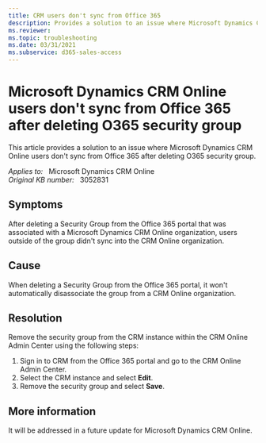 ```yaml
---
title: CRM users don't sync from Office 365
description: Provides a solution to an issue where Microsoft Dynamics CRM Online users don't sync from Office 365 after deleting O365 Security Group.
ms.reviewer: 
ms.topic: troubleshooting
ms.date: 03/31/2021
ms.subservice: d365-sales-access
---
```

# Microsoft Dynamics CRM Online users don't sync from Office 365 after deleting O365 security group

This article provides a solution to an issue where Microsoft Dynamics CRM Online users don't sync from Office 365 after deleting O365 security group.

_Applies to:_ &nbsp; Microsoft Dynamics CRM Online  
_Original KB number:_ &nbsp; 3052831

## Symptoms

After deleting a Security Group from the Office 365 portal that was associated with a Microsoft Dynamics CRM Online organization, users outside of the group didn't sync into the CRM Online organization.

## Cause

When deleting a Security Group from the Office 365 portal, it won't automatically disassociate the group from a CRM Online organization.

## Resolution

Remove the security group from the CRM instance within the CRM Online Admin Center using the following steps:

1. Sign in to CRM from the Office 365 portal and go to the CRM Online Admin Center.
2. Select the CRM instance and select **Edit**.
3. Remove the security group and select **Save**.

## More information

It will be addressed in a future update for Microsoft Dynamics CRM Online.
